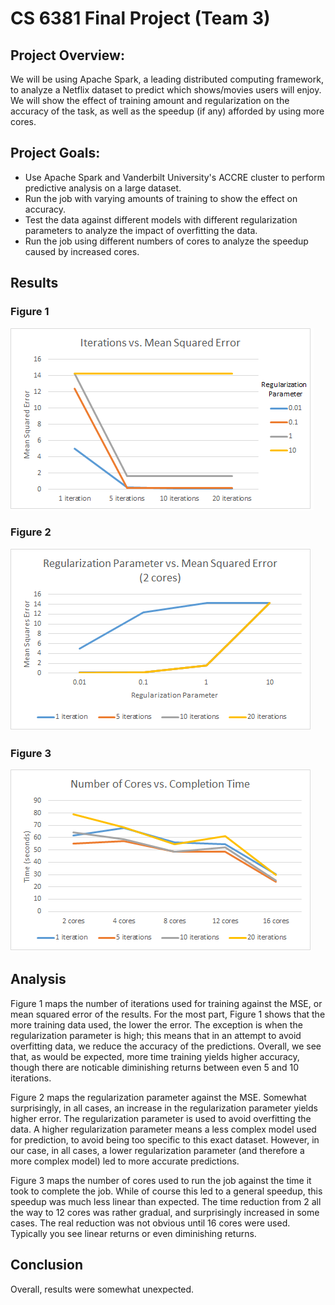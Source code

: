 # CS 6381 Final Project (Team 3)

## Project Overview: ##
We will be using Apache Spark, a leading distributed computing framework, to analyze a Netflix dataset to predict which shows/movies users will enjoy. We will show the effect of training amount and regularization on the accuracy of the task, as well as the speedup (if any) afforded by using more cores.

## Project Goals: ##

* Use Apache Spark and Vanderbilt University's ACCRE cluster to perform predictive analysis on a large dataset.  
* Run the job with varying amounts of training to show the effect on accuracy.
* Test the data against different models with different regularization parameters to analyze the impact of overfitting the data.
* Run the job using different numbers of cores to analyze the speedup caused by increased cores.

## Results ##

### Figure 1 ###
![alt text](https://raw.githubusercontent.com/aragan96/CS6381_Team3_FinalProject/master/Figures/Figure1.png)

### Figure 2 ###
![alt text](https://raw.githubusercontent.com/aragan96/CS6381_Team3_FinalProject/master/Figures/Figure2.png)

### Figure 3 ###
![alt text](https://raw.githubusercontent.com/aragan96/CS6381_Team3_FinalProject/master/Figures/Figure3.png)

## Analysis ##
Figure 1 maps the number of iterations used for training against the MSE, or mean squared error of the results. For the most part, Figure 1 shows that the more training data used, the lower the error. The exception is when the regularization parameter is high; this means that in an attempt to avoid overfitting data, we reduce the accuracy of the predictions. Overall, we see that, as would be expected, more time training yields higher accuracy, though there are noticable diminishing returns between even 5 and 10 iterations.

Figure 2 maps the regularization parameter against the MSE. Somewhat surprisingly, in all cases, an increase in the regularization parameter yields higher error. The regularization parameter is used to avoid overfitting the data. A higher regularization parameter means a less complex model used for prediction, to avoid being too specific to this exact dataset. However, in our case, in all cases, a lower regularization parameter (and therefore a more complex model) led to more accurate predictions.

Figure 3 maps the number of cores used to run the job against the time it took to complete the job. While of course this led to a general speedup, this speedup was much less linear than expected. The time reduction from 2 all the way to 12 cores was rather gradual, and surprisingly increased in some cases. The real reduction was not obvious until 16 cores were used. Typically you see linear returns or even diminishing returns.

## Conclusion ##

Overall, results were somewhat unexpected.

